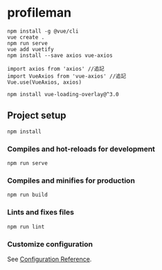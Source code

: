 # profileman

```
npm install -g @vue/cli
vue create .
npm run serve
vue add vuetify
npm install --save axios vue-axios

import axios from 'axios' //追記
import VueAxios from 'vue-axios' //追記
Vue.use(VueAxios, axios)

npm install vue-loading-overlay@^3.0 
```

## Project setup
```
npm install
```

### Compiles and hot-reloads for development
```
npm run serve
```

### Compiles and minifies for production
```
npm run build
```

### Lints and fixes files
```
npm run lint
```

### Customize configuration
See [Configuration Reference](https://cli.vuejs.org/config/).
